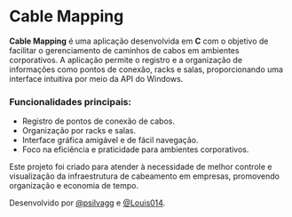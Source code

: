 # Cable Mapping

**Cable Mapping** é uma aplicação desenvolvida em **C** com o objetivo de facilitar o gerenciamento de caminhos de cabos em ambientes corporativos. A aplicação permite o registro e a organização de informações como pontos de conexão, racks e salas, proporcionando uma interface intuitiva por meio da API do Windows. 

### Funcionalidades principais:
- Registro de pontos de conexão de cabos.
- Organização por racks e salas.
- Interface gráfica amigável e de fácil navegação.
- Foco na eficiência e praticidade para ambientes corporativos.

Este projeto foi criado para atender à necessidade de melhor controle e visualização da infraestrutura de cabeamento em empresas, promovendo organização e economia de tempo.


Desenvolvido por [@psilvagg](https://github.com/user1) e [@Louis014](https://github.com/user2).  
